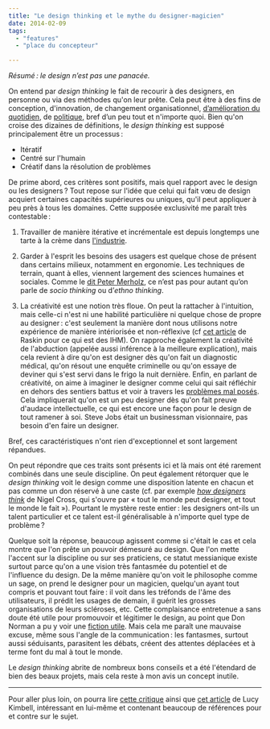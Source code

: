 ```yaml
---
title: "Le design thinking et le mythe du designer-magicien"
date: 2014-02-09
tags:
  - "features"
  - "place du concepteur"

---
```


_Résumé : le design n’est pas une panacée._

<!-- excerpt -->


On entend par _design thinking_ le fait de recourir à des designers, en personne ou via des méthodes qu'on leur prête. Cela peut être à des fins de conception, d'innovation, de changement organisationnel, [d’amélioration du quotidien](http://www.fastcodesign.com/3023361/how-design-thinking-could-make-your-new-years-resolutions-stick), de [politique](http://www.govtech.com/policy-management/10-Ways-that-Design-Thinking-Can-Save-Government.html), bref d’un peu tout et n'importe quoi. Bien qu'on croise des dizaines de définitions, le _design thinking_ est supposé principalement être un processus :

- Itératif
- Centré sur l'humain
- Créatif dans la résolution de problèmes

De prime abord, ces critères sont positifs, mais quel rapport avec le design ou les designers ? Tout repose sur l'idée que celui qui fait vœu de design acquiert certaines capacités supérieures ou uniques, qu'il peut appliquer à peu près à tous les domaines. Cette supposée exclusivité me paraît très contestable :

1. Travailler de manière itérative et incrémentale est depuis longtemps une tarte à la crème dans [l'industrie](https://en.wikipedia.org/wiki/Lean_management#Continuously_improve).

2. Garder à l'esprit les besoins des usagers est quelque chose de présent dans certains milieux, notamment en ergonomie. Les techniques de terrain, quant à elles, viennent largement des sciences humaines et sociales. Comme le [dit Peter Merholz](http://blogs.hbr.org/2009/10/why-design-thinking-wont-save/), ce n’est pas pour autant qu’on parle de _socio thinking_ ou d’_ethno thinking_.

3. La créativité est une notion très floue. On peut la rattacher à l'intuition, mais celle-ci n'est ni une habilité particulière ni quelque chose de propre au designer : c'est seulement la manière dont nous utilisons notre expérience de manière intériorisée et non-réflexive (cf [cet article](http://www.asktog.com/papers/raskinintuit.html) de Raskin pour ce qui est des IHM). On rapproche également la créativité de l'abduction (appelée aussi inférence à la meilleure explication), mais cela revient à dire qu'on est designer dès qu'on fait un diagnostic médical, qu'on résout une enquête criminelle ou qu'on essaye de deviner qui s'est servi dans le frigo la nuit dernière. Enfin, en parlant de créativité, on aime à imaginer le designer comme celui qui sait réfléchir en dehors des sentiers battus et voir à travers les [problèmes mal posés](https://en.wikipedia.org/wiki/Wicked_problem). Cela impliquerait qu'on est un peu designer dès qu'on fait preuve d'audace intellectuelle, ce qui est encore une façon pour le design de tout ramener à soi. Steve Jobs était un businessman visionnaire, pas besoin d'en faire un designer.


Bref, ces caractéristiques n'ont rien d'exceptionnel et sont largement répandues.

On peut répondre que ces traits sont présents ici et là mais ont été rarement combinés dans une seule discipline. On peut également rétorquer que le _design thinking_ voit le design comme une disposition latente en chacun et pas comme un don réservé à une caste (cf. par exemple [_how designers think_](http://books.google.fr/books?id=0NF38jrs7cAC&pg=PA49&lpg=PA49&dq=%22suggests+that+everyone+is+capable+of+designing.%22&source=bl&ots=oGWkyf2CLl&sig=R-DILzjkAv67M__XWjORKk__gzI&hl=fr&sa=X&ei=bFzRUpOEOeOO0AWoqIGIAw&ved=0CDwQ6AEwAQ#v=onepage&q=%22suggests%20that%20everyone%20is%20capable%20of%20designing.%22&f=false) de Nigel Cross, qui s'ouvre par « tout le monde peut designer, et tout le monde le fait »). Pourtant le mystère reste entier : les designers ont-ils un talent particulier et ce talent est-il généralisable à n'importe quel type de problème ?

Quelque soit la réponse, beaucoup agissent comme si c'était le cas et cela montre que l'on prête un pouvoir démesuré au design. Que l'on mette l'accent sur la discipline ou sur ses praticiens, ce statut messianique existe surtout parce qu'on a une vision très fantasmée du potentiel et de l'influence du design. De la même manière qu'on voit le philosophe comme un sage, on prend le designer pour un magicien, quelqu'un ayant tout compris et pouvant tout faire : il voit dans les tréfonds de l'âme des utilisateurs, il prédit les usages de demain, il guérit les grosses organisations de leurs scléroses, etc. Cette complaisance entretenue a sans doute été utile pour promouvoir et légitimer le design, au point que Don Norman a pu y voir une [fiction utile](http://www.core77.com/blog/columns/design_thinking_a_useful_myth_16790.asp). Mais cela me paraît une mauvaise excuse, même sous l'angle de la communication : les fantasmes, surtout aussi séduisants, parasitent les débats, créent des attentes déplacées et à terme font du mal à tout le monde.

Le _design thinking_ abrite de nombreux bons conseils et a été l'étendard de bien des beaux projets, mais cela reste à mon avis un concept inutile.

* * *

Pour aller plus loin, on pourra lire [cette critique](http://www.fastcodesign.com/1663480/design-thinking-isnt-a-miracle-cure-but-heres-how-it-helps) ainsi que [cet article](http://www.tandfonline.com/doi/abs/10.2752/175470811X13071166525216) de Lucy Kimbell, intéressant en lui-même et contenant beaucoup de références pour et contre sur le sujet.
